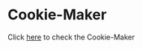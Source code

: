 # Cookie-Maker

Click [here](https://iamshubhamhere.github.io/Rapid-fire_Game/) to check the Cookie-Maker
